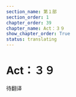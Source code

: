 ```yaml
---
section_name: 第１部
section_order: 1
chapter_order: 39
chapter_name: Act：３９
show_chapter_order: True
status: translating
---
```


# Act：３９
待翻译
